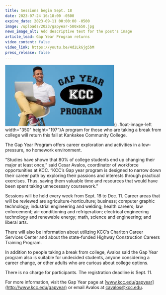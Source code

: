 ```yaml
---
title: Sessions begin Sept. 18
date: 2023-07-24 16:18:00 -0500
expire_date: 2023-09-11 00:00:00 -0500
image: /uploads/2023/gapyear-580x650.jpg
news_image_alt: Add descriptive text for the post's image
article_lead: Gap Year Program returns
video_content: false
video_link: https://youtu.be/4d2LkGjg5bM
press_release: false
---
```

![](/uploads/2023/gapyearbanner-350x197-1.jpg){: .float-image-left width="350" height="197"}A program for those who are taking a break from college will return this fall at Kankakee Community College.

The Gap Year Program offers career exploration and activities in a low-pressure, no homework environment.

“Studies have shown that 80% of college students end up changing their major at least once,” said Cesar Avalos, coordinator of workforce opportunities at KCC. “KCC’s Gap year program is designed to narrow down their career path by exploring their passions and interests through practical exercises. Thus, saving them valuable time and resources that would have been spent taking unnecessary coursework.”

Sessions will be held every week from Sept. 18 to Dec. 11. Career areas that will be reviewed are agriculture-horticulture; business; computer graphic technology; industrial engineering and welding; health careers; law enforcement; air-conditioning and refrigeration; electrical engineering technology and renewable energy; math, science and engineering; and liberal arts.

There will also be information about utilizing KCC’s Charlton Career Services Center and about the state-funded Highway Construction Careers Training Program.

In addition to people taking a break from college, Avalos said the Gap Year program also is suitable for undecided students, anyone considering a career change, or other adults who are curious about college options.

There is no charge for participants. The registration deadline is Sept. 11.

For more information, visit the Gap Year page at [www.kcc.edu/gapyear](http://www.kcc.edu/gapyear) or email Avalos at [cavalos@kcc.edu](mailto:cavalos@kcc.edu).